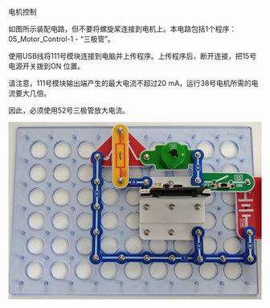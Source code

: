 电机控制

如图所示装配电路，但不要将螺旋桨连接到电机上。本电路包括1个程序：
05_Motor_Control-1 - “三极管”。

使用USB线将111号模块连接到电脑并上传程序。上传程序后，断开连接，把15号电源开关拨到ON
位置。

请注意，111号模块输出端产生的最大电流不超过20 mA，运行38号电机所需的电流要大几倍。

因此，必须使用52号三极管放大电流。

![](068p1.jpg)